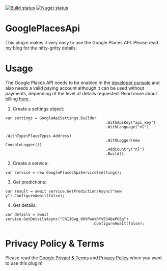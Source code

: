 [![Build status](https://ci.appveyor.com/api/projects/status/o8vur836rgftafau/branch/master?svg=true)](https://ci.appveyor.com/project/jacobduijzer/googleplacesapi-exe2x/branch/master) [![Nuget status](https://buildstats.info/nuget/GooglePlacesApi?includePreReleases=true)](https://www.nuget.org/packages/GooglePlacesApi/)

# GooglePlacesApi

This plugin makes it very easy to use the Google Places API. Please read my blog for the nitty-gritty details.

# Usage

The Google Places API needs to be enabled in the [developer console](https://console.cloud.google.com/) and also needs a valid paying account although it can be used without payments, depending of the level of details requested. Read more about billing [here](https://developers.google.com/places/web-service/usage-and-billing). 


1. Create a settings object:

```
var settings = GoogleApiSettings.Builder
                                            .WithApiKey("api_key")
                                            .WithLanguage("nl")
                                            .WithType(PlaceTypes.Address)
                                            .WithLogger(new ConsoleLogger())
                                            .AddCountry("nl")
                                            .Build();
```

2. Create a service:

```
var service = new GooglePlacesApiService(settings);
```

3. Get predictions:

```
var result = await service.GetPredictionsAsync("new y").ConfigureAwait(false);
```

4. Get details:

```
var details = await service.GetDetailsAsync("ChIJOwg_06VPwokRYv534QaPC8g")
                                      .ConfigureAwait(false);
```

# Privacy Policy & Terms

Please read the [Google Privact & Terms](https://policies.google.com/terms?hl=en) and [Privacy Policy](https://policies.google.com/privacy) when you want to use this plugin!